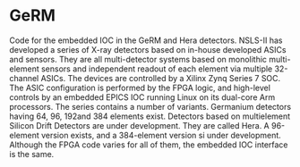 # GeRM
Code for the embedded IOC in the GeRM and Hera detectors.
NSLS-II has developed a series of X-ray detectors based on in-house developed ASICs and sensors. They are all multi-detector systems based on monolithic multi-element sensors and independent readout of each element via multiple 32-channel ASICs. The devices are controlled by a Xilinx Zynq Series 7 SOC. The ASIC configuration is performed by the FPGA logic, and high-level controls by an embedded EPICS IOC running Linux on its dual-core Arm processors. The series contains a number of variants. Germanium detectors having 64, 96, 192and 384 elements exist. Detectors based on multielement Silicon Drift Detectors are under development. They are called Hera. A 96-element version exists, and a 384-element version si under development. Although the FPGA code varies for all of them, the embedded IOC interface is the same.
